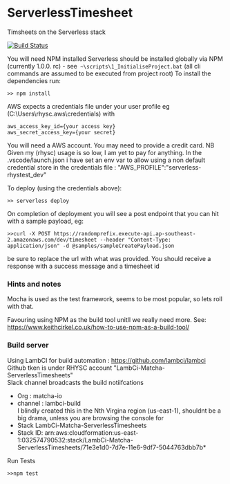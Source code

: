 # ServerlessTimesheet
Timsheets on the Serverless stack

[![Build Status](https://s3.amazonaws.com/lambci-matcha-serverlesstimesheets-buildresults-1ubwlghifgx2q/gh/MatchaIO/ServerlessTimesheet/branches/master/00e71f9862671a7119add8fb718cd78a.svg)](https://s3.amazonaws.com/lambci-matcha-serverlesstimesheets-buildresults-1ubwlghifgx2q/gh/MatchaIO/ServerlessTimesheet/branches/master/1efc9746ea19ab16dee84c497615fa52.html)


You will need NPM installed
Serverless should be installed globally via NPM (currently 1.0.0. rc) - see`` ~\scripts\1_InitialiseProject.bat``
(all cli commands are assumed to be executed from project root)
To install the dependencies run:
```
>> npm install
```

AWS expects a credentials file under your user profile eg (C:\Users\rhysc\.aws\credentials) with
```
aws_access_key_id={your access key}
aws_secret_access_key={your secret}
```
You will need a AWS account. You may need to provide a credit card. NB Given my (rhysc) usage is so low, I am yet to pay for anything.
In the .vscode/launch.json  i have set an env var to allow using a non default credential store in the credentials file : "AWS_PROFILE":"serverless-rhystest_dev"

To deploy (using the credentials above):
```
>> serverless deploy
```

On completion of deployment you will see a post endpoint that you can hit with a sample payload, eg:
```
>>curl -X POST https://randomprefix.execute-api.ap-southeast-2.amazonaws.com/dev/timesheet --header "Content-Type: application/json" -d @samples/sampleCreatePayload.json
```
be sure to replace the url with what was provided. You should receive a response with a success message and a timesheet id


### Hints and notes
Mocha is used as the test framework, seems to be most popular, so lets roll with that.


Favouring using NPM as the build tool unitll we really need more. See: https://www.keithcirkel.co.uk/how-to-use-npm-as-a-build-tool/

### Build server
Using LambCI for build automation : https://github.com/lambci/lambci  
Github tken is under RHYSC account "LambCi-Matcha-ServerlessTimesheets"  
Slack channel broadcasts the build notiifcations   
  *  Org : matcha-io  
  *  channel : lambci-build  
I blindly created this in the Nth Virgina region (us-east-1), shouldnt be a big drama, unless you are browsing the console for   
  *  Stack       LambCi-Matcha-ServerlessTimesheets  
  *  Stack ID:   arn:aws:cloudformation:us-east-1:032574790532:stack/LambCi-Matcha-ServerlessTimesheets/71e3e1d0-7d7e-11e6-9df7-5044763dbb7b*  

Run Tests
```
>>npm test
```
